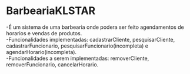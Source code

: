 # BarbeariaKLSTAR
-É um sistema de uma barbearia onde podera ser feito agendamentos de horarios e vendas de produtos.<br>
-Funcionalidades implementadas: cadastrarCliente, pesquisarCliente, cadastrarFuncionario, pesquisarFuncionario(incompleta) e agendarHorario(incompleta).<br>
-Funcionalidades a serem implementadas: removerCliente, removerFuncionario, cancelarHorario.

